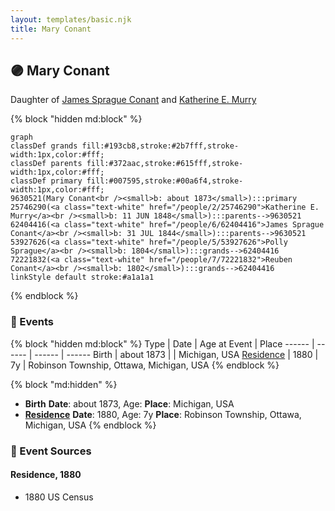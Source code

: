 ```yaml
---
layout: templates/basic.njk
title: Mary Conant
---
```

## 🟣 Mary Conant

Daughter of [James Sprague Conant](/people/6/62404416) and [Katherine E. Murry](/people/2/25746290)

{% block "hidden md:block" %}
```mermaid
graph
classDef grands fill:#193cb8,stroke:#2b7fff,stroke-width:1px,color:#fff;
classDef parents fill:#372aac,stroke:#615fff,stroke-width:1px,color:#fff;
classDef primary fill:#007595,stroke:#00a6f4,stroke-width:1px,color:#fff;
9630521(Mary Conant<br /><small>b: about 1873</small>):::primary
25746290(<a class="text-white" href="/people/2/25746290">Katherine E. Murry</a><br /><small>b: 11 JUN 1848</small>):::parents-->9630521
62404416(<a class="text-white" href="/people/6/62404416">James Sprague Conant</a><br /><small>b: 31 JUL 1844</small>):::parents-->9630521
53927626(<a class="text-white" href="/people/5/53927626">Polly Sprague</a><br /><small>b: 1804</small>):::grands-->62404416
72221832(<a class="text-white" href="/people/7/72221832">Reuben Conant</a><br /><small>b: 1802</small>):::grands-->62404416
linkStyle default stroke:#a1a1a1
```
{% endblock %}

### 📆 Events

{% block "hidden md:block" %}
Type | Date | Age at Event | Place
------ | ------ | ------ | ------
Birth | about 1873 |  | Michigan, USA
[Residence](#event-event-0) | 1880 | 7y | Robinson Township, Ottawa, Michigan, USA
{% endblock %}

{% block "md:hidden" %}
- **Birth**
**Date**: about 1873, Age:
**Place**: Michigan, USA
- **[Residence](#event-event-0)**
**Date**: 1880, Age: 7y
**Place**: Robinson Township, Ottawa, Michigan, USA
{% endblock %}

### 📰 Event Sources

#### <a id="event-event-0"></a> Residence, 1880
* 1880 US Census
